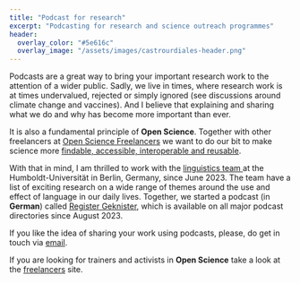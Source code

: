 ```yaml
---
title: "Podcast for research"
excerpt: "Podcasting for research and science outreach programmes"
header:
  overlay_color: "#5e616c"
  overlay_image: "/assets/images/castrourdiales-header.png"
---
```


Podcasts are a great way to bring your important research work to the attention of a wider public.
Sadly, we live in times, where research work is at times undervalued, rejected or simply ignored (see discussions around climate change and vaccines). And I believe that explaining and sharing what we do and why has become more important than ever.

It is also a fundamental principle of **Open Science**. Together with other freelancers at [Open Science Freelancers](https://open-science-freelancers.gitlab.io) we want to do our bit to make science more [findable, accessible, interoperable and reusable](https://www.go-fair.org/fair-principles/).

With that in mind, I am thrilled to work with the [linguistics team ](https://sfb1412.hu-berlin.de/de/) at the Humboldt-Universität in Berlin, Germany, since June 2023. The team have a list of exciting research on a wide range of themes around the use and effect of language in our daily lives. Together, we started a podcast (in **German**) called [Register Geknister](https://registergeknister.buzzsprout.com), which is available on all major podcast directories since August 2023.


If you like the idea of sharing your work using podcasts, please, do get in touch via [email](mailto:code4thought@proton.me).

If you are looking for trainers and activists in **Open Science** take a look at the [freelancers](https://open-science-freelancers.gitlab.io) site. 

